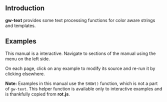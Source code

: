 ## Introduction

**gw-text** provides some text processing functions for color aware strings and templates.

## Examples

This manual is a interactive.  Navigate to sections of the manual using the menu on the left side. 

On each page, click on any example to modify its source and re-run it by clicking elsewhere. 

**Note:** Examples in this manual use the `SHOW()` function, which is not a part of `gw-text`. This helper function is available only to interactive examples and is thankfully copied from **rot.js**.

